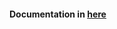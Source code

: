 <h4>Documentation in <a href="https://github.com/muhammadanova/fancy-to-do/blob/master/documentation/index.md" target="_blank">here</a></h4>